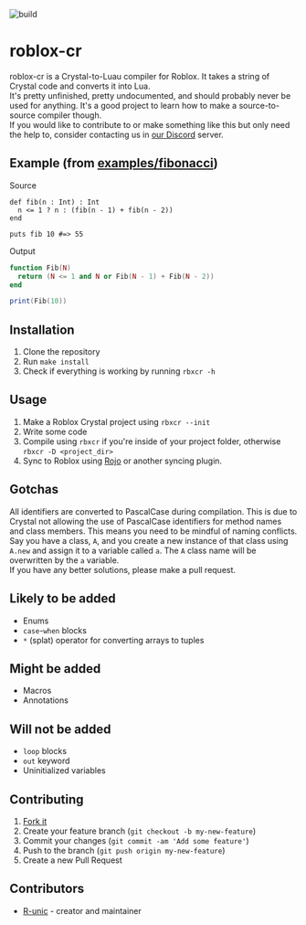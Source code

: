 ![build](https://github.com/Paragon-Studios/roblox-cr/actions/workflows/crystal.yml/badge.svg)
# roblox-cr

roblox-cr is a Crystal-to-Luau compiler for Roblox. It takes a string of Crystal code and converts it into Lua.<br>
It's pretty unfinished, pretty undocumented, and should probably never be used for anything. It's a good project to learn how to make a source-to-source compiler though.<br>
If you would like to contribute to or make something like this but only need the help to, consider contacting us in [our Discord](https://discord.gg/7Up7E66yZZ) server.

## Example (from [examples/fibonacci](https://github.com/Paragon-Studios/roblox-cr/blob/master/examples/fibonacci/src/client/main.client.cr))
Source
```cr
def fib(n : Int) : Int
  n <= 1 ? n : (fib(n - 1) + fib(n - 2))
end

puts fib 10 #=> 55
```
Output
```lua
function Fib(N)
  return (N <= 1 and N or Fib(N - 1) + Fib(N - 2))
end

print(Fib(10))
```

## Installation

1. Clone the repository
2. Run `make install`
3. Check if everything is working by running `rbxcr -h`

## Usage

1. Make a Roblox Crystal project using `rbxcr --init`
2. Write some code
3. Compile using `rbxcr` if you're inside of your project folder, otherwise `rbxcr -D <project_dir>`
4. Sync to Roblox using [Rojo](https://rojo.space/) or another syncing plugin.

## Gotchas

All identifiers are converted to PascalCase during compilation. This is due to Crystal not allowing the use of PascalCase identifiers for method names and class members. This means you need to be mindful of naming conflicts. Say you have a class, `A`, and you create a new instance of that class using `A.new` and assign it to a variable called `a`. The `A` class name will be overwritten by the `a` variable.<br>
If you have any better solutions, please make a pull request.

## Likely to be added

- Enums
- `case`-`when` blocks
- `*` (splat) operator for converting arrays to tuples

## Might be added

- Macros
- Annotations

## Will not be added

- `loop` blocks
- `out` keyword
- Uninitialized variables

## Contributing

1. [Fork it](https://github.com/Paragon-Studios/roblox-cr/fork)
2. Create your feature branch (`git checkout -b my-new-feature`)
3. Commit your changes (`git commit -am 'Add some feature'`)
4. Push to the branch (`git push origin my-new-feature`)
5. Create a new Pull Request

## Contributors

- [R-unic](https://github.com/R-unic) - creator and maintainer
